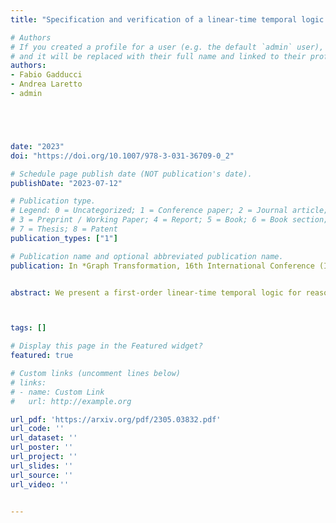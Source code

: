 ```yaml
---
title: "Specification and verification of a linear-time temporal logic for graph transformations"

# Authors
# If you created a profile for a user (e.g. the default `admin` user), write the username (folder name) here 
# and it will be replaced with their full name and linked to their profile.
authors:
- Fabio Gadducci
- Andrea Laretto
- admin





date: "2023"
doi: "https://doi.org/10.1007/978-3-031-36709-0_2"

# Schedule page publish date (NOT publication's date).
publishDate: "2023-07-12"

# Publication type.
# Legend: 0 = Uncategorized; 1 = Conference paper; 2 = Journal article;
# 3 = Preprint / Working Paper; 4 = Report; 5 = Book; 6 = Book section;
# 7 = Thesis; 8 = Patent
publication_types: ["1"]

# Publication name and optional abbreviated publication name.
publication: In *Graph Transformation, 16th International Conference (ICGT 2023)*


abstract: We present a first-order linear-time temporal logic for reasoning about the evolution of directed graphs. Its semantics is based on the counterpart paradigm, thus allowing our logic to represent the creation, duplication, merging, and deletion of elements of a graph as well as how its topology changes over time. We then introduce a positive normal forms presentation, thus simplifying the actual process of verification. We provide the syntax and semantics of our logics with a computer-assisted formalisation using the proof assistant Agda, and we round up the paper by highlighting the crucial aspects of our formalisation and the practical use of quantified temporal logics in a constructive proof assistant.



tags: []

# Display this page in the Featured widget?
featured: true

# Custom links (uncomment lines below)
# links:
# - name: Custom Link
#   url: http://example.org

url_pdf: 'https://arxiv.org/pdf/2305.03832.pdf'
url_code: ''
url_dataset: ''
url_poster: ''
url_project: ''
url_slides: ''
url_source: ''
url_video: ''


---
```



